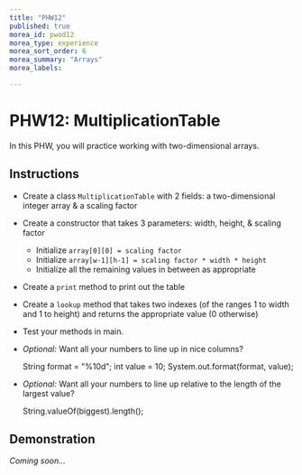 ```yaml
---
title: "PHW12"
published: true
morea_id: pwod12
morea_type: experience
morea_sort_order: 6
morea_summary: "Arrays"
morea_labels:

---
```


# PHW12: MultiplicationTable

In this PHW, you will practice working with two-dimensional arrays.

<!--{% include wod-times.html Rx="<15 min" Av="15-30 min" Sd="30-45 min" DNF="45+ min" %}-->

## Instructions

  * Create a class `MultiplicationTable` with 2 fields: a two-dimensional integer array & a scaling factor
  * Create a constructor that takes 3 parameters: width, height, & scaling factor
    * Initialize `array[0][0] = scaling factor`
    * Initialize `array[w-1][h-1] = scaling factor * width * height`
    * Initialize all the remaining values in between as appropriate
  * Create a `print` method to print out the table
  * Create a `lookup` method that takes two indexes (of the ranges 1 to width and 1 to height) and returns the appropriate value (0 otherwise)
  * Test your methods in main.
  * *Optional:* Want all your numbers to line up in nice columns?

      String format = "%10d";
      int value = 10;
      System.out.format(format, value);

  * *Optional:* Want all your numbers to line up relative to the length of the largest value?

      String.valueOf(biggest).length();

## Demonstration

*Coming soon...*

<!--Once you've finished doing the WOD a single time, watch me do it:

{% include youtube.html id="Gnc0hJ2mPs4" %}-->

